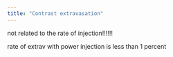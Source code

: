 ```yaml
---
title: "Contrast extravasation"
---
```

not related to the rate of injection!!!!!!

rate of extrav with power injection is less than 1 percent

